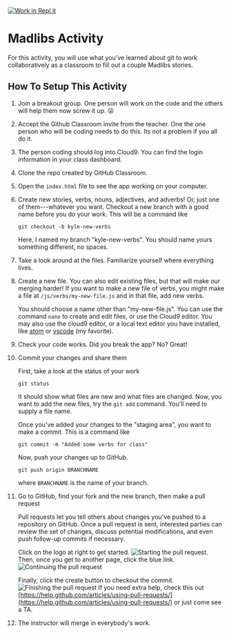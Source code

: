 [![Work in Repl.it](https://classroom.github.com/assets/work-in-replit-14baed9a392b3a25080506f3b7b6d57f295ec2978f6f33ec97e36a161684cbe9.svg)](https://classroom.github.com/online_ide?assignment_repo_id=3161779&assignment_repo_type=AssignmentRepo)
# Madlibs Activity
For this activity, you will use what you've learned about git to work collaboratively as a classroom to fill out a couple Madlibs stories.

## How To Setup This Activity

1) Join a breakout group. One person will work on the code and the others
   will help them now screw it up. 😜

2) Accept the Github Classroom invite from the teacher. One the one person
   who will be coding needs to do this. Its not a problem if you all do it.

3) The person coding should log into Cloud9. You can find the login information
   in your class dashboard.

4) Clone the repo created by GitHub Classroom.

5) Open the `index.html` file to see the app working on your computer.

5) Create new stories, verbs, nouns, adjectives, and adverbs! Or, just one of them---whatever you want. Checkout a new branch with a good name before you do your work. This will be a command like
    ```
    git checkout -b kyle-new-verbs
    ```
    Here, I named my branch "kyle-new-verbs". You should name yours something different, no spaces.

6) Take a look around at the files. Familiarize yourself where everything lives. 

7) Create a new file. You can also edit existing files, but that will make our merging harder! If you want to make a new file of verbs, you might make a file at
`/js/verbs/my-new-file.js` and in that file, add new verbs.

    You should choose a name other than "my-new-file.js". You can use the command `nano` to create and edit files, or use the Cloud9 editor.  You may also use the cloud9 editor, or a local text editor you have installed, like [atom](https://atom.io/) or [vscode](https://code.visualstudio.com/) (my favorite).   

8) Check your code works. Did you break the app? No? Great!

9) Commit your changes and share them

    First, take a look at the status of your work

    ```
    git status
    ```

    It should show what files are new and what files are changed. Now, you want
    to add the new files, try the `git add` command. You'll need to supply a file name.

    Once you've added your changes to the "staging area", you want to make a commit. This
    is a command like

    ```
    git commit -m "Added some verbs for class"
    ```

    Now, push your changes up to GitHub.

    ```
    git push origin BRANCHNAME
    ```

    where `BRANCHNAME` is the name of your branch.

10) Go to GitHub, find your fork and the new branch, then make a pull request

    Pull requests let you tell others about changes you've pushed to a repository on GitHub. Once a pull request is sent, interested parties can review the set of changes, discuss potential modifications, and even push follow-up commits if necessary.

    Click on the logo at right to get started.
    ![Starting the pull request](https://github.com/yale-cpsc-113/CPSC113-madlibs/blob/master/images/pull.png).
    Then, once you get to another page, click the blue link.
    ![Continuing the pull request](https://github.com/yale-cpsc-113/CPSC113-madlibs/blob/master/images/pull2.png)

    Finally, click the create button to checkout the commit.
    ![Finishing the pull request](https://github.com/yale-cpsc-113/CPSC113-madlibs/blob/master/images/pull3.png)
    If you need extra help, check this out [https://help.github.com/articles/using-pull-requests/](https://help.github.com/articles/using-pull-requests/) or just come see a TA.

11) The instructor will merge in everybody's work. 
